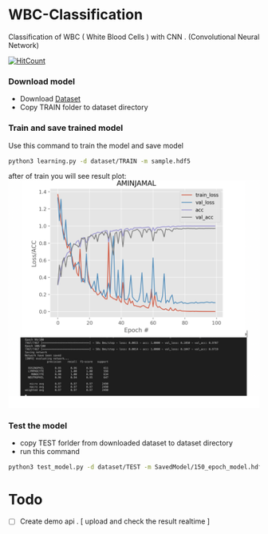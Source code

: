 # WBC-Classification
Classification of WBC ( White Blood Cells ) with CNN . (Convolutional Neural Network)


[![HitCount](http://hits.dwyl.com/includeamin/WBC-Classification.svg)](http://hits.dwyl.com/includeamin/WBC-Classification)

### Download model
- Download [Dataset](https://www.kaggle.com/paultimothymooney/blood-cells/kernels?sortBy=relevance&group=everyone&search=includeamin&page=1&pageSize=20&datasetId=9232)
- Copy TRAIN folder to dataset directory
### Train and save trained model
Use this command to train the model and save model
```bash
python3 learning.py -d dataset/TRAIN -m sample.hdf5
```
after of train you will see result plot:
![Image of Yaktocat](train_result.png)

### Test the model
- copy TEST forlder from downloaded dataset to dataset directory
- run this command
```bash
python3 test_model.py -d dataset/TEST -m SavedModel/150_epoch_model.hdf5
```
# Todo
- [ ] Create demo api . [ upload and check the result realtime ]
